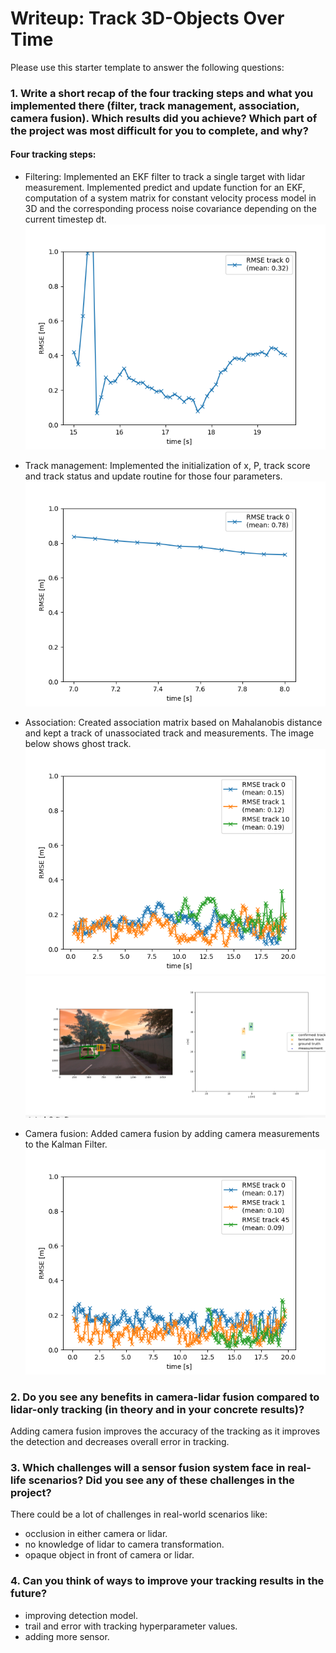 # Writeup: Track 3D-Objects Over Time

Please use this starter template to answer the following questions:

### 1. Write a short recap of the four tracking steps and what you implemented there (filter, track management, association, camera fusion). Which results did you achieve? Which part of the project was most difficult for you to complete, and why?

#### Four tracking steps:
- Filtering: 
Implemented an EKF filter to track a single target with lidar measurement. Implemented predict and update function for 
an EKF, computation of a system matrix for constant velocity process model in 3D and the 
corresponding process noise covariance depending on the current timestep dt. 
![step1](img/step1.png)
- Track management: Implemented the initialization of x, P, track score and track status and update routine for those four parameters.
![step2](img/step2.png)
- Association: Created association matrix based on Mahalanobis distance and kept a track of unassociated track and measurements.
The  image below shows ghost track.
![step3](img/step3.png)
![gt](img/ghost_track.png)

- Camera fusion: Added camera fusion by adding camera measurements to the Kalman Filter.
![step4](img/step4.png)
### 2. Do you see any benefits in camera-lidar fusion compared to lidar-only tracking (in theory and in your concrete results)? 
Adding camera fusion improves the accuracy of the tracking as it improves the detection and decreases overall error in tracking.

### 3. Which challenges will a sensor fusion system face in real-life scenarios? Did you see any of these challenges in the project?
There could be a lot of challenges in real-world scenarios like:
- occlusion in either camera or lidar.
- no knowledge of lidar to camera transformation.
- opaque object in front of camera or lidar.

### 4. Can you think of ways to improve your tracking results in the future?
- improving detection model.
- trail and error with tracking hyperparameter values.
- adding more sensor.
